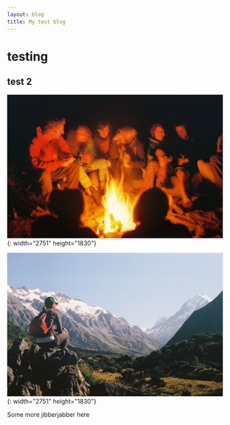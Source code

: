 ```yaml
---
layout: blog
title: My test blog
---
```


# testing

## test 2

![](/assets/images/placeholder-019.jpg){: width="2751" height="1830"}

![](/assets/images/placeholder-006.jpg){: width="2751" height="1830"}

Some more jibberjabber here

